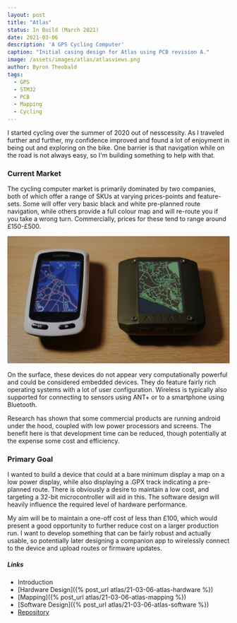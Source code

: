 ```yaml
---
layout: post
title: "Atlas"
status: In Build (March 2021)
date: 2021-03-06
description: 'A GPS Cycling Computer'
caption: "Initial casing design for Atlas using PCB revision A."
image: /assets/images/atlas/atlasviews.png
author: Byron Theobald
tags: 
  - GPS
  - STM32
  - PCB
  - Mapping
  - Cycling
---
```


I started cycling over the summer of 2020 out of nesscessity. As I traveled further and further, my confidence improved and found a lot of enjoyment in being out and exploring on the bike. One barrier is that navigation while on the road is not always easy, so I'm building something to help with that.<!--break-->

### Current Market

The cycling computer market is primarily dominated by two companies, both of which offer a range of SKUs at varying prices-points and feature-sets. Some will offer very basic black and white pre-planned route navigation, while others provide a full colour map and will re-route you if you take a wrong turn. Commercially, prices for these tend to range around £150-£500.

![Case Mockup](/assets/images/atlas/caserealrender.png)

On the surface, these devices do not appear very computationally powerful and could be considered embedded devices. They do feature fairly rich operating systems with a lot of user configuration. Wireless is typically also supported for connecting to sensors using ANT+ or to a smartphone using Bluetooth.

Research has shown that some commercial products are running android under the hood, coupled with low power processors and screens. The benefit here is that development time can be reduced, though potentially at the expense some cost and efficiency.

### Primary Goal

I wanted to build a device that could at a bare minimum display a map on a low power display, while also displaying a .GPX track indicating a pre-planned route. There is obviously a desire to maintain a low cost, and targeting a 32-bit microcontroller will aid in this. The software design will heavily influence the required level of hardware performance.

My aim will be to maintain a one-off cost of less than £100, which would present a good opportunity to further reduce cost on a larger production run. I want to develop something that can be fairly robust and actually usable, so potentially later designing a companion app to wirelessly connect to the device and upload routes or firmware updates.

##### Links

- Introduction
- [Hardware Design]({% post_url atlas/21-03-06-atlas-hardware %})
- [Mapping]({% post_url atlas/21-03-06-atlas-mapping %})
- [Software Design]({% post_url atlas/21-03-06-atlas-software %})
- [Repository](https://github.com/btheobald/atlas/tree/atlas_dev)
